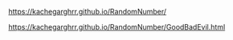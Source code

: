 https://kachegarghrr.github.io/RandomNumber/

https://kachegarghrr.github.io/RandomNumber/GoodBadEvil.html